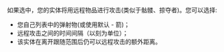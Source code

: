 如果选中，您的实体将用远程物品进行攻击(类似于骷髅、掠夺者)。您可以选择:
* 您自己列表中的弹射物(或使用默认 - 箭)；
* 远程攻击之间的时间间隔（以刻为单位）；
* 该实体在离开跟随范围后仍可以远程攻击的额外距离。